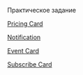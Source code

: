 Практическое задание

[Pricing Card](https://github.io/CSS_Practice/pricing_card/index.html)

[Notification](https://github.io/CSS_Practice/notification/index.html)

[Event Card](https://github.io/CSS_Practice/event_card/index.html)

[Subscribe Card](https://github.io/CSS_Practice/subscribe_card/index5.html)
